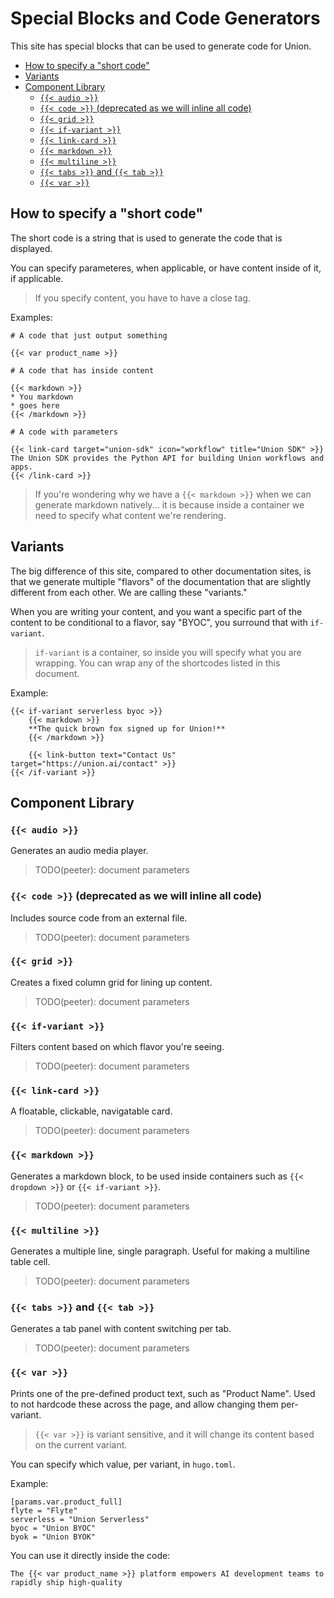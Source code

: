 <!-- omit from toc -->
# Special Blocks and Code Generators

This site has special blocks that can be used to generate code for Union.

- [How to specify a "short code"](#how-to-specify-a-short-code)
- [Variants](#variants)
- [Component Library](#component-library)
  - [`{{< audio >}}`](#-audio-)
  - [`{{< code >}}` (deprecated as we will inline all code)](#-code--deprecated-as-we-will-inline-all-code)
  - [`{{< grid >}}`](#-grid-)
  - [`{{< if-variant >}}`](#-if-variant-)
  - [`{{< link-card >}}`](#-link-card-)
  - [`{{< markdown >}}`](#-markdown-)
  - [`{{< multiline >}}`](#-multiline-)
  - [`{{< tabs >}}` and `{{< tab >}}`](#-tabs--and--tab-)
  - [`{{< var >}}`](#-var-)

## How to specify a "short code"

The short code is a string that is used to generate the code that is displayed.

You can specify parameteres, when applicable, or have content inside of it, if applicable.

> If you specify content, you have to have a close tag.

Examples:

    # A code that just output something

    {{< var product_name >}}

    # A code that has inside content

    {{< markdown >}}
    * You markdown
    * goes here
    {{< /markdown >}}

    # A code with parameters

    {{< link-card target="union-sdk" icon="workflow" title="Union SDK" >}}
    The Union SDK provides the Python API for building Union workflows and apps.
    {{< /link-card >}}

> If you're wondering why we have a `{{< markdown >}}` when we can generate markdown natively...
> it is because inside a container we need to specify what content we're rendering.

## Variants

The big difference of this site, compared to other documentation sites, is that
we generate multiple "flavors" of the documentation that are slightly different
from each other. We are calling these "variants."

When you are writing your content, and you want a specific part of the content
to be conditional to a flavor, say "BYOC", you surround that with `if-variant`.

> `if-variant` is a container, so inside you will specify what you are wrapping.
> You can wrap any of the shortcodes listed in this document.

Example:

    {{< if-variant serverless byoc >}}
        {{< markdown >}}
        **The quick brown fox signed up for Union!**
        {{< /markdown >}}

        {{< link-button text="Contact Us" target="https://union.ai/contact" >}}
    {{< /if-variant >}}

## Component Library

### `{{< audio >}}`

Generates an audio media player.

> TODO(peeter): document parameters

### `{{< code >}}` (deprecated as we will inline all code)

Includes source code from an external file.

> TODO(peeter): document parameters

### `{{< grid >}}`

Creates a fixed column grid for lining up content.

> TODO(peeter): document parameters

### `{{< if-variant >}}`

Filters content based on which flavor you're seeing.

> TODO(peeter): document parameters

### `{{< link-card >}}`

A floatable, clickable, navigatable card.

> TODO(peeter): document parameters


### `{{< markdown >}}`

Generates a markdown block, to be used inside containers such as `{{< dropdown >}}` or `{{< if-variant >}}`.

> TODO(peeter): document parameters

### `{{< multiline >}}`

Generates a multiple line, single paragraph. Useful for making a multiline table cell.

> TODO(peeter): document parameters

### `{{< tabs >}}` and `{{< tab >}}`

Generates a tab panel with content switching per tab.

> TODO(peeter): document parameters

### `{{< var >}}`

Prints one of the pre-defined product text, such as "Product Name". Used to not hardcode these across the page,
and allow changing them per-variant.

> `{{< var >}}` is variant sensitive, and it will change its content based on the current variant.

You can specify which value, per variant, in `hugo.toml`.

Example:

    [params.var.product_full]
    flyte = "Flyte"
    serverless = "Union Serverless"
    byoc = "Union BYOC"
    byok = "Union BYOK"

You can use it directly inside the code:

    The {{< var product_name >}} platform empowers AI development teams to rapidly ship high-quality